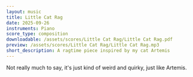 ```yaml
---
layout: music
title: Little Cat Rag
date: 2025-09-26
instruments: Piano
score_type: composition
downloadable: /assets/scores/Little Cat Rag/Little Cat Rag.pdf
preview: /assets/scores/Little Cat Rag/Little Cat Rag.mp3
short_description: A ragtime piece inspired by my cat Artemis
---
```


Not really much to say, it's just kind of weird and quirky, just like Artemis.